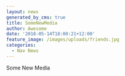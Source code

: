 ```yaml
---
layout: news
generated_by_cms: true
title: SomeNewMedia
author: Awesome
date: '2018-05-14T18:00:21+12:00'
feature_image: /images/uploads/friends.jpg
categories:
  - Nav News
---
```

Some New Media
